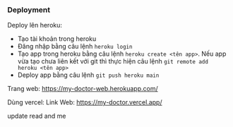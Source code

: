 

### Deployment
Deploy lên heroku:
- Tạo tài khoản trong heroku
- Đăng nhập bằng câu lệnh `heroku login`
- Tạo app trong heroku bằng câu lệnh `heroku create <tên app>`. Nếu app vừa tạo chưa liên kết với git thì thực hiện câu lệnh `git remote add heroku <tên app>`
- Deploy app bằng câu lệnh `git push heroku main`

Trang web: https://my-doctor-web.herokuapp.com/

Dùng vercel:
Link Web: https://my-doctor.vercel.app/

update read
and me
